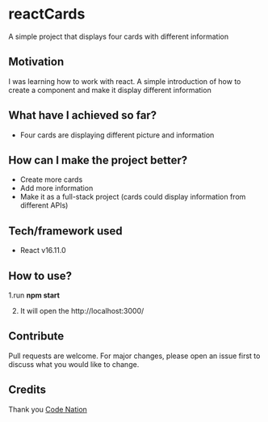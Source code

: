 # reactCards
A simple project that displays four cards with different information

## Motivation
I was learning how to work with react. A simple introduction of how to create a component and make it display different information

## What have I achieved so far?
* Four cards are displaying different picture and information


## How can I make the project better?
* Create more cards
* Add more information
* Make it as a full-stack project (cards could display information from different APIs)

## Tech/framework used
* React v16.11.0


## How to use? 
1.run **npm start**

2. It will open the http://localhost:3000/

## Contribute
Pull requests are welcome. For major changes, please open an issue first to discuss what you would like to change.

## Credits
Thank you [Code Nation](https://wearecodenation.com/)
